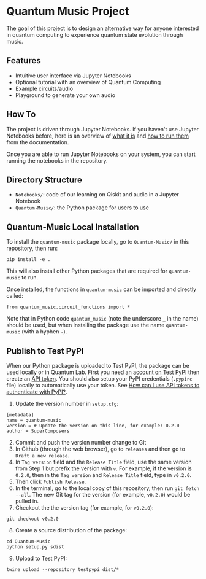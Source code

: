 # Quantum Music Project
The goal of this project is to design an alternative way for anyone interested in quantum computing to experience quantum state evolution through music.

## Features
- Intuitive user interface via Jupyter Notebooks
- Optional tutorial with an overview of Quantum Computing
- Example circuits/audio
- Playground to generate your own audio

## How To
The project is driven through Jupyter Notebooks. If you haven't use Jupyter Notebooks before, here is an overview of [what it is](https://jupyter-notebook-beginner-guide.readthedocs.io/en/latest/what_is_jupyter.html) and [how to run them](https://jupyter-notebook-beginner-guide.readthedocs.io/en/latest/execute.html) from the documentation.

Once you are able to run Jupyter Notebooks on your system, you can start running the notebooks in the repository.

## Directory Structure
* `Notebooks/`: code of our learning on Qiskit and audio in a Jupyter Notebook
* `Quantum-Music/`: the Python package for users to use

## Quantum-Music Local Installation
To install the `quantum-music` package locally, go to `Quantum-Music/` in this repository, then run:
```
pip install -e .
```
This will also install other Python packages that are required for `quantum-music` to run.

Once installed, the functions in `quantum-music` can be imported and directly called:
```
from quantum_music.circuit_functions import *
```

Note that in Python code `quantum_music` (note the underscore `_` in the name) should be used, but when installing the package use the name `quantum-music` (with a hyphen `-`).

## Publish to Test PyPI
When our Python package is uploaded to Test PyPI, the package can be used locally or in Quantum Lab. First you need an [account on Test PyPI](https://test.pypi.org/account/register/ ) then create an [API token](https://test.pypi.org/manage/account/#api-tokens). You should also setup your PyPI credentials (`.pypirc` file) locally to automatically use your token. See [How can I use API tokens to authenticate with PyPI?](https://test.pypi.org/help/#apitoken).

1. Update the version number in `setup.cfg`:
```
[metadata]
name = quantum-music
version = # Update the version on this line, for example: 0.2.0
author = SuperComposers
```
2. Commit and push the version number change to Git
3. In Github (through the web browser), go to `releases` and then go to `Draft a new release`.
4. In `Tag version` field and the `Release Title` field, use the same version from Step 1 but prefix the version with `v`. For example, if the version is `0.2.0`, then in the `Tag version` and `Release Title` field, type in `v0.2.0`.
5. Then click `Publish Release`.
6. In the terminal, go to the local copy of this repository, then run `git fetch --all`. The new Git tag for the version (for example, `v0.2.0`) would be pulled in.
7. Checkout the the version tag (for example, for `v0.2.0`):
```
git checkout v0.2.0
```
8. Create a source distribution of the package:
```
cd Quantum-Music
python setup.py sdist
```
9. Upload to Test PyPI:
```
twine upload --repository testpypi dist/*
```

